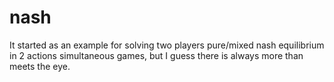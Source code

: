 # nash
It started as an example for solving two players pure/mixed nash equilibrium in 2 actions simultaneous games, but I guess there is always more than meets the eye.

